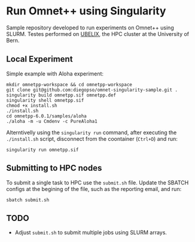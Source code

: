 # Run Omnet++ using Singularity

Sample repository developed to run experiments on Omnet++ using SLURM. Testes performed on [UBELIX](http://www.id.unibe.ch/hpc), the HPC cluster at the University of Bern.

## Local Experiment

Simple example with Aloha experiment:

```
mkdir omnetpp-workspace && cd omnetpp-workspace
git clone git@github.com:diegopso/omnet-singularity-sample.git .
singularity build omnetpp.sif omnetpp.def
singularity shell omnetpp.sif
chmod +x install.sh
./install.sh
cd omnetpp-6.0.1/samples/aloha
./aloha -m -u Cmdenv -c PureAloha1
```

Alterntivelly using the `singularity run` command, after executing the `./install.sh` script, disconnect from the coontainer (`Ctrl+D`) and run:

```
singularity run omnetpp.sif
```

## Submitting to HPC nodes

To submit a single task to HPC use the `submit.sh` file. Update the SBATCH configs at the begining of the file, such as the reporting email, and run:

```
sbatch submit.sh
```

## TODO

- Adjust `submit.sh` to submit multiple jobs using SLURM arrays.
